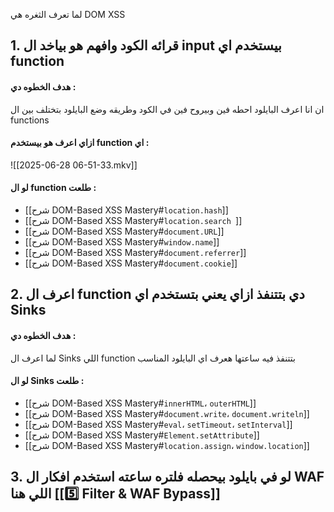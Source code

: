  لما تعرف الثغره هي DOM XSS   

## 1.  قرائه الكود وافهم هو بياخد ال input  بيستخدم اي  function
#### هدف الخطوه دي : 
ان انا اعرف البايلود احطه فين وبيروح فين في الكود وطريقه وضع البايلود بتختلف بين ال   functions 

#### ازاي اعرف هو بيستخدم   function  اي :
![[2025-06-28 06-51-33.mkv]]

#### لو ال function طلعت  :
- [[شرح DOM-Based XSS Mastery#`location.hash`]]
- [[شرح DOM-Based XSS Mastery#`location.search `]]
- [[شرح DOM-Based XSS Mastery#`document.URL`]]
- [[شرح DOM-Based XSS Mastery#`window.name`]]
- [[شرح DOM-Based XSS Mastery#`document.referrer`]]
- [[شرح DOM-Based XSS Mastery#`document.cookie`]]

## 2.  اعرف ال function دي بتتنفذ ازاي يعني بتستخدم  اي  Sinks
#### هدف الخطوه دي : 
لما اعرف ال Sinks اللي  function بتتنفذ فيه ساعتها هعرف اي البايلود المناسب 
#### لو ال Sinks طلعت  :
- [[شرح DOM-Based XSS Mastery#`innerHTML`، `outerHTML`]]
- [[شرح DOM-Based XSS Mastery#`document.write`، `document.writeln`]]
- [[شرح DOM-Based XSS Mastery#`eval`، `setTimeout`، `setInterval`]]
- [[شرح DOM-Based XSS Mastery#`Element.setAttribute`]]
- [[شرح DOM-Based XSS Mastery#`location.assign`، `window.location`]]



## 3. لو في بايلود بيحصله فلتره ساعته استخدم افكار ال WAF اللي هنا  [[5️⃣ Filter & WAF Bypass]]



